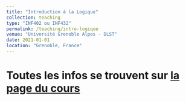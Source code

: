 ```yaml
---
title: "Introduction à la Logique"
collection: teaching
type: "INF402 ou INF432"
permalink: /teaching/intro-logique
venue: "Université Grenoble Alpes - DLST"
date: 2021-01-01
location: "Grenoble, France"
---
```



Toutes les infos se trouvent sur [la page du cours](https://wackb.gricad-pages.univ-grenoble-alpes.fr/inf402/)
======
